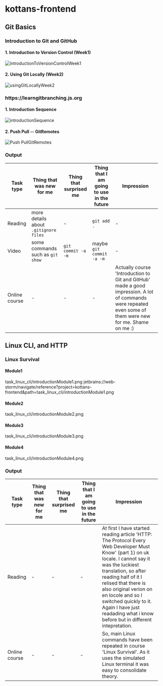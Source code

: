 # kottans-frontend

## Git Basics

<h3>Introduction to Git and GitHub</h2>

<h4>1. Introduction to Version Control (Week1)</h3>

![introductionToVersionControlWeek1](https://user-images.githubusercontent.com/62079032/182933824-e09805a1-da28-4587-939a-7db1f5a522af.png)
<h4>2. Using Git Locally (Week2)</h3>

![usingGitLocallyWeek2](https://user-images.githubusercontent.com/62079032/182933925-7823e1ae-b2a5-4803-bb8e-d63c5d513782.png)

<h3>https://learngitbranching.js.org</h3>
<h4>1. Introduction Sequence</h4>

![introductionSequence](https://user-images.githubusercontent.com/62079032/182934033-544d513e-064a-46f4-b82c-8922f1329fab.png)
<h4>2. Push Pull -- GitRemotes</h4>

![Push PullGitRemotes](https://user-images.githubusercontent.com/62079032/182934136-f1a186ee-91d3-4785-a9a6-9475fd78e1dc.png)


<h3>Output</h3>

| Task type  | Thing that was new for me | Thing that surprised me | Thing that I am going to use in the future| Impression |
| ------------- | ------------- | ------------- | ------------- | ------------- |
| Reading  | more details about `.gitignore files` | - | `git add .`|-|
| Video  | some commands such as `git show` | `git commit -a -m` | maybe `git commit -a -m` |-|
| Online course  |-|-|-| Actually course 'Introduction to Git and GitHub' made a good impression. A lot of commands were repeated even some of them were new for me. Shame on me :)|

## Linux CLI, and HTTP

<h3>Linux Survival</h2>

<h4>Module1</h3>
task_linux_cli/introductionModule1.png
jetbrains://web-storm/navigate/reference?project=kottans-frontend&path=task_linux_cli/introductionModule1.png
<h4>Module2</h3>
task_linux_cli/introductionModule2.png
<h4>Module3</h3>
task_linux_cli/introductionModule3.png
<h4>Module4</h3>
task_linux_cli/introductionModule4.png

<h3>Output</h3>

| Task type  | Thing that was new for me | Thing that surprised me | Thing that I am going to use in the future | Impression |
| ------------- |---------------------------|-------------------------|--------------------------------------------|-----------|
| Reading  | -                         | -                       | -                                          | At first I have started reading article 'HTTP: The Protocol Every Web Developer Must Know' (part 1) on uk locale. I cannot say it was the luckiest translation, so after reading half of it I relised that there is also original verion on en locole and so I switched quickly to it. Again I have just readading what i know before but in different intepretation.           |
| Online course  | -                         | -                       | -                                          | So, main Linux commands have been repeated in course 'Linux Survival'. As it uses the simulated Linux terminal it was easy to consolidate theory.|